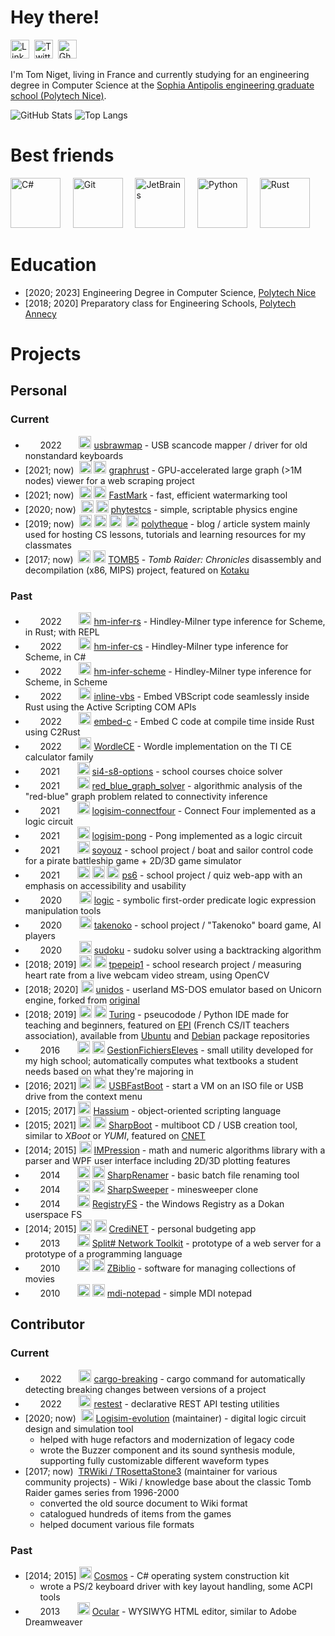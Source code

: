 # Hey there!

[<img alt="LinkedIn" height=30 src="https://cdn.jsdelivr.net/gh/devicons/devicon/icons/linkedin/linkedin-original.svg" />](https://www.linkedin.com/in/tom-niget/)  [<img alt="Twitter" height=30 src="https://cdn.jsdelivr.net/gh/devicons/devicon/icons/twitter/twitter-original.svg" />](https://twitter.com/zdimension_)
 [<img alt="Ghost (Blog)" height=30 src="https://symbols.getvecta.com/stencil_81/30_ghost-icon.cc6e6854ee.svg" />](https://zdimension.fr)

I'm Tom Niget, living in France and currently studying for an engineering degree in Computer Science at the [Sophia Antipolis engineering graduate school (Polytech Nice)](https://polytech.univ-cotedazur.fr/).

![GitHub Stats](https://github-readme-stats.vercel.app/api?username=zdimension&count_private=true&show_icons=true&include_all_commits=true)
![Top Langs](https://github-readme-stats.vercel.app/api/top-langs/?username=zdimension&layout=compact&hide=lua)

# Best friends

<img alt="C#" height=80 src="https://cdn.jsdelivr.net/gh/devicons/devicon/icons/csharp/csharp-original.svg">     <img alt="Git" height=80 src="https://cdn.jsdelivr.net/gh/devicons/devicon/icons/git/git-original.svg">     <img alt="JetBrains" height=80 src="https://upload.wikimedia.org/wikipedia/commons/1/1a/JetBrains_Logo_2016.svg">     <img alt="Python" height=80 src="https://cdn.jsdelivr.net/gh/devicons/devicon/icons/python/python-original.svg">     <img alt="Rust" width=80 src="https://upload.wikimedia.org/wikipedia/commons/0/0f/Original_Ferris.svg" />


# Education

- [2020; 2023] Engineering Degree in Computer Science, [Polytech Nice](https://polytech.univ-cotedazur.fr/)
- [2018; 2020] Preparatory class for Engineering Schools, [Polytech Annecy](https://www.polytech.univ-smb.fr/)

# Projects

## Personal

### Current

-       2022       <img alt="Rust" height=20 src="https://cdn.jsdelivr.net/gh/devicons/devicon/icons/rust/rust-plain.svg"> [usbrawmap](https://github.com/zdimension/usbrawmap) - USB scancode mapper / driver for old nonstandard keyboards
- \[2021; now)  <img alt="Rust" height=20 src="https://cdn.jsdelivr.net/gh/devicons/devicon/icons/rust/rust-plain.svg"> <img alt="OpenGL" height=20 src="https://cdn.jsdelivr.net/gh/devicons/devicon/icons/opengl/opengl-plain.svg"> [graphrust](https://github.com/zdimension/graphrust) - GPU-accelerated large graph (>1M nodes) viewer for a web scraping project
- \[2021; now)  <img alt="C#" height=20 src="https://cdn.jsdelivr.net/gh/devicons/devicon/icons/csharp/csharp-original.svg"> <img alt="Windows Forms" height=20 src="https://i.imgur.com/lrqrIUg.png"> [FastMark](https://github.com/zdimension/FastMark) - fast, efficient watermarking tool
- \[2020; now)  <img alt="C#" height=20 src="https://cdn.jsdelivr.net/gh/devicons/devicon/icons/csharp/csharp-original.svg"> <img alt="SFML" height=20 src="https://upload.wikimedia.org/wikipedia/commons/a/a0/SFML_Logo.svg"> [phytestcs](https://github.com/zdimension/phytestcs) - simple, scriptable physics engine
- \[2019; now)  <img alt="PHP" height=20 src="https://cdn.jsdelivr.net/gh/devicons/devicon/icons/php/php-original.svg"> <img alt="Laravel" height=20 src="https://cdn.jsdelivr.net/gh/devicons/devicon/icons/laravel/laravel-plain.svg"> <img alt="JavaScript" height=20 src="https://cdn.jsdelivr.net/gh/devicons/devicon/icons/javascript/javascript-original.svg">  <img alt="MySQL" height=20 src="https://cdn.jsdelivr.net/gh/devicons/devicon/icons/mysql/mysql-original.svg"> [polytheque](https://github.com/zdimension/polytheque) - blog / article system mainly used for hosting CS lessons, tutorials and learning resources for my classmates
- \[2017; now)  <img alt="C" height=20 src="https://cdn.jsdelivr.net/gh/devicons/devicon/icons/c/c-original.svg"> <img alt="C++" height=20 src="https://cdn.jsdelivr.net/gh/devicons/devicon/icons/cplusplus/cplusplus-original.svg"> [TOMB5](https://github.com/TOMB5/TOMB5) - *Tomb Raider: Chronicles* disassembly and decompilation (x86, MIPS) project, featured on [Kotaku](https://www.kotaku.com.au/2018/02/decompiled-tomb-raider-source-code-reveals-loads-of-vulgar-commentary/)



### Past

-       2022       <img alt="Rust" height=20 src="https://cdn.jsdelivr.net/gh/devicons/devicon/icons/rust/rust-plain.svg"> [hm-infer-rs](https://github.com/zdimension/hm-infer-rs) - Hindley-Milner type inference for Scheme, in Rust; with REPL
-       2022       <img alt="C#" height=20 src="https://cdn.jsdelivr.net/gh/devicons/devicon/icons/csharp/csharp-original.svg"> [hm-infer-cs](https://github.com/zdimension/hm-infer-cs) - Hindley-Milner type inference for Scheme, in C#
-       2022       <img alt="Racket" height=20 src="https://upload.wikimedia.org/wikipedia/commons/c/c1/Racket-logo.svg"> [hm-infer-scheme](https://github.com/zdimension/hm-infer-scheme) - Hindley-Milner type inference for Scheme, in Scheme
-       2022       <img alt="Rust" height=20 src="https://cdn.jsdelivr.net/gh/devicons/devicon/icons/rust/rust-plain.svg"> [inline-vbs](https://github.com/zdimension/inline-vbs) - Embed VBScript code seamlessly inside Rust using the Active Scripting COM APIs
-       2022       <img alt="Rust" height=20 src="https://cdn.jsdelivr.net/gh/devicons/devicon/icons/rust/rust-plain.svg"> [embed-c](https://github.com/zdimension/embed-c) - Embed C code at compile time inside Rust using C2Rust
-       2022       <img alt="C" height=20 src="https://cdn.jsdelivr.net/gh/devicons/devicon/icons/c/c-original.svg"> [WordleCE](https://github.com/zdimension/wordle-ce) - Wordle implementation on the TI CE calculator family
-       2021       <img alt="Prolog" height=20 src="https://starbeamrainbowlabs.com/images/logos/swi-prolog.svg"> [si4-s8-options](https://github.com/zdimension/si4-s8-options) - school courses choice solver
-       2021       <img alt="C++" height=20 src="https://cdn.jsdelivr.net/gh/devicons/devicon/icons/cplusplus/cplusplus-original.svg"> [red_blue_graph_solver](https://github.com/thomasarmel/red_blue_graph_solver_1) - algorithmic analysis of the "red-blue" graph problem related to connectivity inference
-       2021       <img alt="Logisim circuit" height=20 src="https://upload.wikimedia.org/wikipedia/commons/b/ba/Logisim-icon.svg"> [logisim-connectfour](https://github.com/zdimension/logisim-connectfour) - Connect Four implemented as a logic circuit
-       2021       <img alt="Logisim circuit" height=20 src="https://upload.wikimedia.org/wikipedia/commons/b/ba/Logisim-icon.svg"> [logisim-pong](https://github.com/zdimension/logisim-pong) - Pong implemented as a logic circuit
-       2021       <img alt="Java" height=20 src="https://cdn.jsdelivr.net/gh/devicons/devicon/icons/java/java-original.svg"> [soyouz](https://github.com/zdimension/pns-si3-qgl-2021-soyouz) - school project / boat and sailor control code for a pirate battleship game + 2D/3D game simulator
-       2021       <img alt="Angular" height=20 src="https://cdn.jsdelivr.net/gh/devicons/devicon/icons/angularjs/angularjs-original.svg"> <img alt="CSS" height=20 src="https://cdn.jsdelivr.net/gh/devicons/devicon/icons/css3/css3-original.svg"> <img alt="TypeScript" height=20 src="https://cdn.jsdelivr.net/gh/devicons/devicon/icons/typescript/typescript-original.svg"> [ps6](https://github.com/zdimension/2020-2021-ps6-polytechnicois) - school project / quiz web-app with an emphasis on accessibility and usability
-       2020       <img alt="Python" height=20 src="https://cdn.jsdelivr.net/gh/devicons/devicon/icons/python/python-original.svg"> [logic](https://github.com/zdimension/logic) - symbolic first-order predicate logic expression manipulation tools
-       2020       <img alt="Java" height=20 src="https://cdn.jsdelivr.net/gh/devicons/devicon/icons/java/java-original.svg"> [takenoko](https://github.com/zdimension/takenoko) - school project / "Takenoko" board game, AI players
-       2020       <img alt="C++" height=20 src="https://cdn.jsdelivr.net/gh/devicons/devicon/icons/cplusplus/cplusplus-original.svg"> [sudoku](https://github.com/zdimension/sudoku) - sudoku solver using a backtracking algorithm
- \[2018; 2019] <img alt="Python" height=20 src="https://cdn.jsdelivr.net/gh/devicons/devicon/icons/python/python-original.svg"> <img alt="OpenCV" height=20 src="https://opencv.org/wp-content/uploads/2020/07/OpenCV_logo_no_text-1.svg"> [tpepeip1](https://github.com/zdimension/tpepeip1) - school research project / measuring heart rate from a live webcam video stream, using OpenCV
- \[2018; 2020] <img alt="C" height=20 src="https://cdn.jsdelivr.net/gh/devicons/devicon/icons/c/c-original.svg"> [unidos](https://github.com/zdimension/unidos) - userland MS-DOS emulator based on Unicorn engine, forked from [original](https://github.com/aquynh/unidos)
- \[2018; 2019] <img alt="Python" height=20 src="https://cdn.jsdelivr.net/gh/devicons/devicon/icons/python/python-original.svg"> <img alt="Qt" height=20 src="https://upload.wikimedia.org/wikipedia/commons/0/0b/Qt_logo_2016.svg"> [Turing](https://github.com/TuringApp/Turing) - pseucodode / Python IDE made for teaching and beginners, featured on [EPI](https://www.epi.asso.fr/revue/lu/l1806n.htm) (French CS/IT teachers association), available from [Ubuntu](https://packages.ubuntu.com/source/focal/turing) and [Debian](https://packages.debian.org/buster/turing) package repositories
-       2016       <img alt="C#" height=20 src="https://cdn.jsdelivr.net/gh/devicons/devicon/icons/csharp/csharp-original.svg"> <img alt="Windows Forms" height=20 src="https://i.imgur.com/lrqrIUg.png"> [GestionFichiersEleves](https://github.com/zdimension/GestionFichiersEleves) - small utility developed for my high school; automatically computes what textbooks a student needs based on what they're majoring in
- \[2016; 2021] <img alt="C#" height=20 src="https://cdn.jsdelivr.net/gh/devicons/devicon/icons/csharp/csharp-original.svg"> <img alt="Windows Forms" height=20 src="https://i.imgur.com/lrqrIUg.png"> [USBFastBoot](https://github.com/zdimension/USBFastBoot) - start a VM on an ISO file or USB drive from the context menu
- \[2015; 2017] <img alt="C#" height=20 src="https://cdn.jsdelivr.net/gh/devicons/devicon/icons/csharp/csharp-original.svg"> [Hassium](https://github.com/HassiumTeam/Hassium) - object-oriented scripting language
- \[2015; 2021] <img alt="C#" height=20 src="https://cdn.jsdelivr.net/gh/devicons/devicon/icons/csharp/csharp-original.svg"> <img alt="Windows Forms" height=20 src="https://i.imgur.com/lrqrIUg.png"> [SharpBoot](https://github.com/zdimension/SharpBoot) - multiboot CD / USB creation tool, similar to *XBoot* or *YUMI*, featured on [CNET](https://download.cnet.com/SharpBoot/3000-18513_4-76449825.html)
- \[2014; 2015] <img alt="C#" height=20 src="https://cdn.jsdelivr.net/gh/devicons/devicon/icons/csharp/csharp-original.svg"> [IMPression](https://github.com/zdimension/IMPression) - math and numeric algorithms library with a parser and WPF user interface including 2D/3D plotting features
-       2014       <img alt="C#" height=20 src="https://cdn.jsdelivr.net/gh/devicons/devicon/icons/csharp/csharp-original.svg"> <img alt="Windows Forms" height=20 src="https://i.imgur.com/lrqrIUg.png"> [SharpRenamer](https://github.com/zdimension/SharpRenamer) - basic batch file renaming tool
-       2014       <img alt="C#" height=20 src="https://cdn.jsdelivr.net/gh/devicons/devicon/icons/csharp/csharp-original.svg"> <img alt="Windows Forms" height=20 src="https://i.imgur.com/lrqrIUg.png"> [SharpSweeper](https://github.com/zdimension/SharpSweeper) - minesweeper clone
-       2014       <img alt="C#" height=20 src="https://cdn.jsdelivr.net/gh/devicons/devicon/icons/csharp/csharp-original.svg"> [RegistryFS](https://github.com/zdimension/RegistryFS) - the Windows Registry as a Dokan userspace FS
- \[2014; 2015] <img alt="C#" height=20 src="https://cdn.jsdelivr.net/gh/devicons/devicon/icons/csharp/csharp-original.svg"> <img alt="Windows Forms" height=20 src="https://i.imgur.com/lrqrIUg.png"> [CrediNET](https://github.com/zdimension/CrediNET) - personal budgeting app
-       2013       <img alt="C#" height=20 src="https://cdn.jsdelivr.net/gh/devicons/devicon/icons/csharp/csharp-original.svg"> [Split# Network Toolkit](https://github.com/zdimension/splitsharpnettoolkit) - prototype of a web server for a prototype of a programming language
-       2010       <img alt="VB.NET" height=20 src="https://upload.wikimedia.org/wikipedia/commons/4/40/VB.NET_Logo.svg"> <img alt="Windows Forms" height=20 src="https://i.imgur.com/lrqrIUg.png"> [ZBiblio](https://github.com/zdimension/zbiblio) - software for managing collections of movies
-       2010       <img alt="VB.NET" height=20 src="https://upload.wikimedia.org/wikipedia/commons/4/40/VB.NET_Logo.svg"> <img alt="Windows Forms" height=20 src="https://i.imgur.com/lrqrIUg.png"> [mdi-notepad](https://github.com/zdimension/mdi-notepad) - simple MDI notepad

## Contributor

### Current

-       2022       <img alt="Rust" height=20 src="https://cdn.jsdelivr.net/gh/devicons/devicon/icons/rust/rust-plain.svg"> [cargo-breaking](https://github.com/iomentum/cargo-breaking) - cargo command for automatically detecting breaking changes between versions of a project
-       2022       <img alt="Rust" height=20 src="https://cdn.jsdelivr.net/gh/devicons/devicon/icons/rust/rust-plain.svg"> [restest](https://github.com/iomentum/restest) - declarative REST API testing utilities
- \[2020; now)  <img alt="Java" height=20 src="https://cdn.jsdelivr.net/gh/devicons/devicon/icons/java/java-original.svg"> [Logisim-evolution](https://github.com/logisim-evolution/logisim-evolution) (maintainer) - digital logic circuit design and simulation tool
    - helped with huge refactors and modernization of legacy code
    - wrote the Buzzer component and its sound synthesis module, supporting fully customizable different waveform types
- \[2017; now)  [TRWiki / TRosettaStone3](https://trwiki.earvillage.net/) (maintainer for various community projects) - Wiki / knowledge base about the classic Tomb Raider games series from 1996-2000
    - converted the old source document to Wiki format
    - catalogued hundreds of items from the games
    - helped document various file formats

### Past

- \[2014; 2015] <img alt="C#" height=20 src="https://cdn.jsdelivr.net/gh/devicons/devicon/icons/csharp/csharp-original.svg"> [Cosmos](https://github.com/CosmosOS/Cosmos) - C# operating system construction kit
    - wrote a PS/2 keyboard driver with key layout handling, some ACPI tools
-       2013       <img alt="C#" height=20 src="https://cdn.jsdelivr.net/gh/devicons/devicon/icons/csharp/csharp-original.svg"> [Ocular](https://github.com/zdimension/Ocular) - WYSIWYG HTML editor, similar to Adobe Dreamweaver
